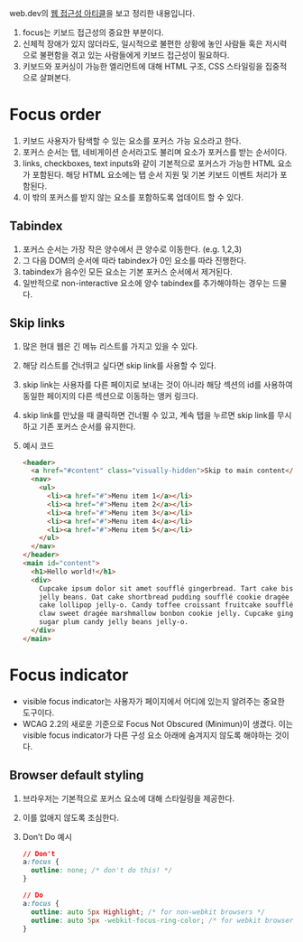web.dev의 [웹 접근성 아티클](https://web.dev/learn/accessibility/focus/)을 보고 정리한 내용입니다.

1. focus는 키보드 접근성의 중요한 부분이다.
2. 신체적 장애가 있지 않더라도, 일시적으로 불편한 상황에 놓인 사람들 혹은 저시력으로 불편함을 겪고 있는 사람들에게 키보드 접근성이 필요하다.
3. 키보드와 포커싱이 가능한 엘리먼트에 대해 HTML 구조, CSS 스타일링을 집중적으로 살펴본다.

# Focus order

1. 키보드 사용자가 탐색할 수 있는 요소를 포커스 가능 요소라고 한다.
2. 포커스 순서는 탭, 네비게이션 순서라고도 불리며 요소가 포커스를 받는 순서이다.
3. links, checkboxes, text inputs와 같이 기본적으로 포커스가 가능한 HTML 요소가 포함된다. 해당 HTML 요소에는 탭 순서 지원 및 기본 키보드 이벤트 처리가 포함된다.
4. 이 밖의 포커스를 받지 않는 요소를 포함하도록 업데이트 할 수 있다.

## Tabindex

1. 포커스 순서는 가장 작은 양수에서 큰 양수로 이동한다. (e.g. 1,2,3)
2. 그 다음 DOM의 순서에 따라 tabindex가 0인 요소를 따라 진행한다.
3. tabindex가 음수인 모든 요소는 기본 포커스 순서에서 제거된다.
4. 일반적으로 non-interactive 요소에 양수 tabindex를 추가해야하는 경우는 드물다.

## Skip links

1. 많은 현대 웹은 긴 메뉴 리스트를 가지고 있을 수 있다.
2. 해당 리스트를 건너뛰고 싶다면 skip link를 사용할 수 있다.
3. skip link는 사용자를 다른 페이지로 보내는 것이 아니라 해당 섹션의 id를 사용하여 동일한 페이지의 다른 섹션으로 이동하는 앵커 링크다.
4. skip link를 만났을 때 클릭하면 건너뛸 수 있고, 계속 탭을 누르면 skip link를 무시하고 기존 포커스 순서를 유지한다.
5. 예시 코드

   ```html
   <header>
     <a href="#content" class="visually-hidden">Skip to main content</a>
     <nav>
       <ul>
         <li><a href="#">Menu item 1</a></li>
         <li><a href="#">Menu item 2</a></li>
         <li><a href="#">Menu item 3</a></li>
         <li><a href="#">Menu item 4</a></li>
         <li><a href="#">Menu item 5</a></li>
       </ul>
     </nav>
   </header>
   <main id="content">
     <h1>Hello world!</h1>
     <div>
       Cupcake ipsum dolor sit amet soufflé gingerbread. Tart cake biscuit cotton candy cake donut cake marshmallow
       jelly beans. Oat cake shortbread pudding soufflé cookie dragée icing. Danish <a href="#">gummi bears</a> donut
       cake lollipop jelly-o. Candy toffee croissant fruitcake soufflé sesame snaps bonbon bear claw. Jelly toffee bear
       claw sweet dragée marshmallow bonbon cookie jelly. Cupcake gingerbread brownie tiramisu. Pastry danish fruitcake
       sugar plum candy jelly beans jelly-o.
     </div>
   </main>
   ```

# Focus indicator

- visible focus indicator는 사용자가 페이지에서 어디에 있는지 알려주는 중요한 도구이다.
- WCAG 2.2의 새로운 기준으로 Focus Not Obscured (Minimun)이 생겼다. 이는 visible focus indicator가 다른 구성 요소 아래에 숨겨지지 않도록 해야하는 것이다.

## Browser default styling

1. 브라우저는 기본적으로 포커스 요소에 대해 스타일링을 제공한다.
2. 이를 없애지 않도록 조심한다.
3. Don’t Do 예시

   ```css
   // Don't
   a:focus {
     outline: none; /* don't do this! */
   }
   ```

   ```css
   // Do
   a:focus {
     outline: auto 5px Highlight; /* for non-webkit browsers */
     outline: auto 5px -webkit-focus-ring-color; /* for webkit browsers */
   }
   ```
